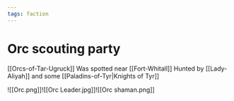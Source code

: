 ```yaml
---
tags: faction
---
```

# Orc scouting party
[[Orcs-of-Tar-Ugruck]]
Was spotted near [[Fort-Whitall]]
Hunted by [[Lady-Aliyah]] and some [[Paladins-of-Tyr|Knights of Tyr]]

![[Orc.png]]![[Orc Leader.jpg]]![[Orc shaman.png]]